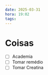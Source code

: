 ```yaml
---
date: 2025-03-31
hora: 19:02
tags:
---
```





# Coisas
- [ ] Academia
- [ ] Tomar remédio
- [ ] Tomar Creatina
